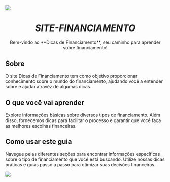 <img src="https://camo.githubusercontent.com/fbda6972158e334db2b065fd877aadfda70753d38eb86ac5c5da597cd1b18dab/68747470733a2f2f63617073756c652d72656e6465722e76657263656c2e6170702f6170693f747970653d776176696e6726636f6c6f723d6772616469656e7426746578743d266865696768743d3130302673656374696f6e3d686561646572" data-canonical-src="https://capsule-render.vercel.app/api?type=waving&amp;color=gradient&amp;text=&amp;height=100&amp;section=header" style="max-width: 100%;">

# <div align="center"><em>SITE-FINANCIAMENTO</em></div>
<div align="center">Bem-vindo ao **Dicas de Financiamento**, seu caminho para aprender sobre financiamento!</div>

## Sobre

O site Dicas de Financiamento tem como objetivo proporcionar conhecimento sobre o mundo do financiamento, ajudando você a entender sobre e ajudar atravéz de algumas dicas.

## O que você vai aprender

Explore informações básicas sobre diversos tipos de financiamento. Além disso, fornecemos dicas para facilitar o processo e garantir que você faça as melhores escolhas financeiras.

## Como usar este guia

Navegue pelas diferentes seções para encontrar informações específicas sobre o tipo de financiamento que você está buscando. Utilize nossas dicas práticas e guias passo a passo para otimizar suas decisões financeiras.

<img src="https://camo.githubusercontent.com/c27faf5c5f503dae2aadda8171178a26d0b35072e175f8c2dbb98737bc1a7eea/68747470733a2f2f63617073756c652d72656e6465722e76657263656c2e6170702f6170693f747970653d776176696e6726636f6c6f723d6772616469656e74266865696768743d3130302673656374696f6e3d666f6f746572" data-canonical-src="https://capsule-render.vercel.app/api?type=waving&amp;color=gradient&amp;height=100&amp;section=footer" style="max-width: 100%;">

